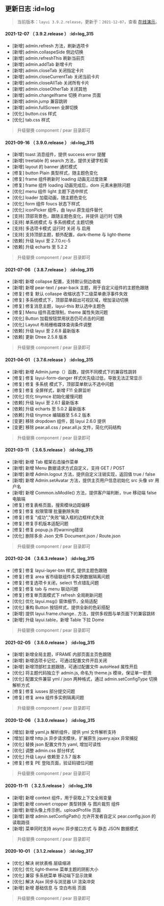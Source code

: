 ## 更新日志   :id=log

> 当前版本：`layui 3.9.2.release`，更新于：`2021-12-07`，查看 [在线演示](http://layui.pearadmin.com)。

#### 2021-12-07 （ 3.9.2.release ）   :id=log_315

- [新增] admin.refresh 方法，刷新选项卡
- [新增] admin.collaspeSide 侧边切换
- [新增] admin.refreshThis 刷新当前页
- [新增] admin.addTab 新增卡片
- [新增] admin.closeTab 关闭指定卡片
- [新增] admin.closeCurrentTab 关闭当前卡片
- [新增] admin.closeAllTab 关闭所有卡片
- [新增] admin.closeOtherTab 关闭其他
- [新增] admin.changeIframe 切换 iframe 页面
- [新增] admin.jump 兼容跳转
- [新增] admin.fullScreen 全屏切换
- [优化] button.css 样式
- [优化] tab.css 样式

> 升级替换 component / pear 目录即可

#### 2021-09-16 （ 3.9.0.release ）   :id=log_315

- [新增] toast 消息组件，提供 success error 提醒
- [新增] treetable 的 search 方法，提供关键字检索
- [新增] layout 的 banner 通栏模式
- [修复] button Plain 类型样式，随主题色变化
- [修复] frame 组件刷新时 loading 动画无过度效果
- [修复] frame 组件 loading 动画完成后，dom 元素未删除问题
- [优化] menu 组件 light 主题下选中样式
- [优化] loader 加载动画，随主题色变化
- [优化] form 组件 foucs 状态下样式
- [优化] iconPicker 组件，由 layui 原生组件替代
- [支持] 顶部背景色，跟随主题色变化，并提供 运行时 切换
- [支持] 单系统模式 与 多系统模式 主题切换
- [支持] 多选项卡模式 运行时 关闭 与 启用
- [支持] 支持顶部主题，额外配置，dark-theme 与 light-theme
- [依赖] 升级 layui 至 2.7.0.rc-5
- [依赖] 升级 echarts 至 5.2.2

> 升级替换 component / pear 目录即可

#### 2021-07-06 （ 3.8.7.release ）   :id=log_315

- [新增] 新增 collapse 配置，支持默认侧边收缩
- [新增] 新增 pear-text / pear-back 主题，用于自定义组件的主题色跟随
- [修复] 修复 默认 collaspe 收缩状态下二级菜单悬浮事件失效
- [修复] 多系统模式下，顶部菜单超出可视区域，增加滚动切换
- [修复] 修复消息主题，layui-this 默认选中主题色
- [修复] Menu 组件高度限制，theme 属性失效问题
- [优化] Button 加载按钮禁用状态仍可点击的问题
- [优化] Layout 布局栅格媒体查询条件调整
- [依赖] 升级 layui 至 2.6.8 最新版本
- [依赖] 更新 Dtree 2.5.8 版本

> 升级替换 component / pear 目录即可

#### 2021-04-01 （ 3.7.6.release ）   :id=log_315

- [新增] 新增 Admin.jump（）函数，提供不同模式下的兼容性跳转
- [修复] 修复 layui-form-danger 样式优先级过低，导致无法正常显示
- [修复] 修复 多系统 模式下，顶部菜单默认不选中问题
- [修复] 修复 全屏样式，新增 F11 全屏监听
- [优化] 优化 tinymce 初始化缓慢问题
- [依赖] 升级 layui 至 2.6.1 最新版本
- [依赖] 升级 echarts 至 5.0.2 最新版本
- [依赖] 升级 tinymce 编辑器至 5.6.2 版本
- [变更] 移除 dropdown 组件，因 layui 2.6.0 提供
- [变更] 移除 pear.all.css / pear.all.js 文件，简化代码结构

> 升级替换 component / pear 目录即可

#### 2021-03-11 （ 3.6.5.release ）   :id=log_315

- [新增] 新增 Tab 框架右击操作菜单
- [新增] 新增 Menu 数据请求方式自定义，支持 GET / POST
- [新增] 新增 Admin.logout 方法，提供自定义注销实现，返回值 true / false
- [新增] 新增 Admin.setAvatar 方法，提供主页用户信息初始化 src 头像 str 用户名
- [新增] 新增 Common.isModile() 方法，提供客户端判断，true 移动端 false 电脑端
- [修复] 修复表格页面，搜索模块边距偏移
- [修复] 修复 权限管理 批量删除失败
- [修复] 修复 "成功","失败"输入框的边框样式失效
- [修复] 修复手机版本适配问题
- [修复] 修复 popup.js 的warning错误
- [优化] 删除多余 Json 文件 Document.json / Route.json

> 升级替换 component / pear 目录即可

#### 2021-02-24 （ 3.6.3.release ）   :id=log_315

- [修复] 修复 layui-layer-btn 样式, 提供主题色跟随
- [修复] 修复 area 省市级联组件多实例数据隔离问题
- [修复] 修复选项卡关闭，select 节点错乱问题
- [修复] 修复 tab 与 menu 联动问题
- [修复] 修复单页面模式下 refresh 全局刷新问题
- [优化] 优化 layui.msg() 窗体细节，全局适配
- [优化] 重构 Button 按钮样式，提供全新的色彩搭配
- [新增] 提供 layui.frame.change.. 方法，提供多视图与单页面下的兼容跳转
- [新增] 升级 layui.table，新增 Table 下拉 Dome

> 升级替换 component / pear 目录即可

#### 2021-02-05 （ 3.6.0.release ）   :id=log_315

- [新增] 新增全局主题，IFRAME 内部页面主页色跟随
- [新增] 新增选项卡记忆，可通过配置文件开启关闭
- [新增] 新增顶部栏主题跟随，可通过配置文件 autoHead 属性开启
- [优化] 将主题代码独立于 admin.js, 命名为 theme.js 模块，保证单一职责
- [优化] 配置文件兼容 yml / json 两种格式，通过 admin.setConfigType 切换解析方式
- [修复] 修复 iusses 部分提交问题
- [修复] 修复 area 组件多实例隔离问题

> 升级替换 component / pear 目录即可

#### 2020-12-06 （ 3.3.0.release ）   :id=log_315

- [增加] 新增 yaml.js 解析组件，提供 yml 文件解析支持
- [增加] 新增 http.js 异步请求模块，扩展原生 jquery.ajax 异常捕捉
- [优化] 替换 json 配置文件为 yaml, 增加可读性
- [优化] 调整 admin.css 部分样式
- [优化] 升级 Layui 依赖至 2.5.7 版本
- [修复] 修复 PE 登陆页面，验证码错位问题

> 升级替换 component / pear 目录即可

#### 2020-11-11 （ 3.2.5.release ）   :id=log_316

- [新增] 新增 context 组件，用于获取上下文全局变量
- [新增] 新增 convert cropper 类型转换 与 图片裁剪 组件
- [新增] 新增头像上传示例，uploadProfile 页面
- [新增] 新增 admin.setConfigPath() 允许开发者自定义 pear.config.json 的读取路径
- [新增] 菜单同时支持 async 异步接口方式 与 静态 JSON 数据模式

> 升级替换 component / pear 目录即可

#### 2020-10-01 （ 3.1.2.release ）   :id=log_317

- [优化] 解决 树状表格 层级缩进
- [优化] 优化 light-theme 菜单主题的阴影大小
- [优化] 兼容 多系统菜单 移动端下显示效果
- [优化]  解决 Ajax 同步与浏览器 UI 渲染冲突
- [新增] 新增 基础信息 与 空白布局 页面

> 升级替换 component / pear 目录即可
